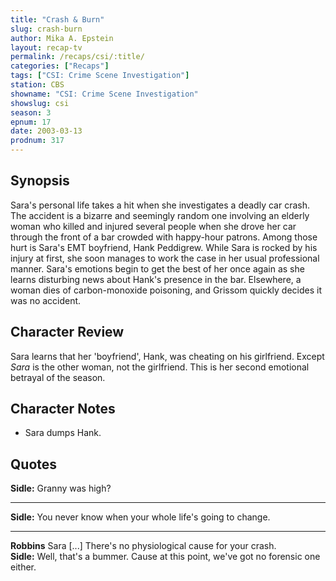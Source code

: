 ```yaml
---
title: "Crash & Burn"
slug: crash-burn
author: Mika A. Epstein
layout: recap-tv
permalink: /recaps/csi/:title/
categories: ["Recaps"]
tags: ["CSI: Crime Scene Investigation"]
station: CBS
showname: "CSI: Crime Scene Investigation"
showslug: csi
season: 3
epnum: 17
date: 2003-03-13
prodnum: 317  
---
```


## Synopsis

Sara's personal life takes a hit when she investigates a deadly car crash. The accident is a bizarre and seemingly random one involving an elderly woman who killed and injured several people when she drove her car through the front of a bar crowded with happy-hour patrons. Among those hurt is Sara's EMT boyfriend, Hank Peddigrew. While Sara is rocked by his injury at first, she soon manages to work the case in her usual professional manner. Sara's emotions begin to get the best of her once again as she learns disturbing news about Hank's presence in the bar. Elsewhere, a woman dies of carbon-monoxide poisoning, and Grissom quickly decides it was no accident.

## Character Review

Sara learns that her 'boyfriend', Hank, was cheating on his girlfriend. Except _Sara_ is the other woman, not the girlfriend. This is her second emotional betrayal of the season.

## Character Notes

* Sara dumps Hank.

## Quotes

**Sidle:** Granny was high?  

- - -

**Sidle:** You never know when your whole life's going to change.

- - -

**Robbins** Sara [...] There's no physiological cause for your crash.  
**Sidle:** Well, that's a bummer. Cause at this point, we've got no forensic one either.

